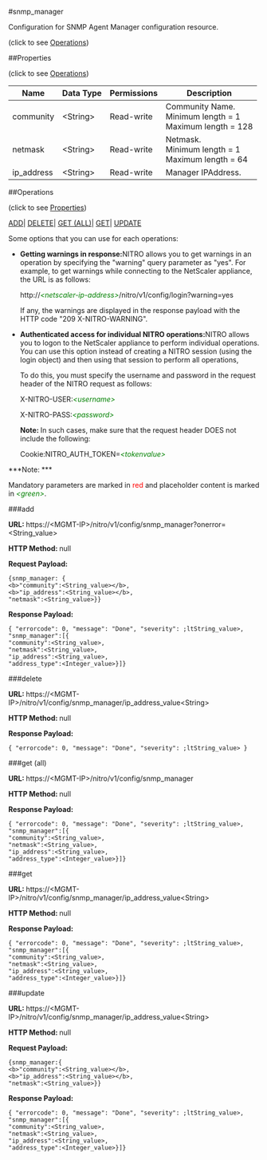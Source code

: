 #snmp_manager



Configuration for SNMP Agent Manager configuration resource.

<span>(click to see [Operations](#operations))</span>



##Properties 

<span>(click to see [Operations](#operations))</span>





<table><thead><tr><th>Name</th><th>Data Type</th><th>Permissions</th><th>Description</th></tr></thead><tbody><tr><td>community</td><td>&lt;String></td><td>Read-write</td><td>Community Name.<br>Minimum length = 1<br>Maximum length = 128</td></tr><tr><td>netmask</td><td>&lt;String></td><td>Read-write</td><td>Netmask.<br>Minimum length = 1<br>Maximum length = 64</td></tr><tr><td>ip_address</td><td>&lt;String></td><td>Read-write</td><td>Manager IPAddress.</td></tr></tbody></table>

##Operations 

<span>(click to see [Properties](#properties))</span>





[ADD](#add)| [DELETE](#delete)| [GET (ALL)](#get-all)| [GET](#get)| [UPDATE](#update)





Some options that you can use for each operations:

<ul><li><p><b>Getting warnings in response:</b>NITRO allows you to get warnings in an operation by specifying the "warning" query parameter as "yes". For example, to get warnings while connecting to the NetScaler appliance, the URL is as follows:</p><p>http://<span style="color:green;font-style:italic;">&lt;netscaler-ip-address&gt;</span>/nitro/v1/config/login?warning=yes</p><p>If any, the warnings are displayed in the response payload with the HTTP code "209 X-NITRO-WARNING".</p></li><li><p><b>Authenticated access for individual NITRO operations:</b>NITRO allows you to logon to the NetScaler appliance to perform individual operations. You can use this option instead of creating a NITRO session (using the login object) and then using that session to perform all operations,</p><p>To do this, you must specify the username and password in the request header of the NITRO request as follows:</p><p>X-NITRO-USER:<span style="color:green;font-style:italic;">&lt;username&gt;</span></p><p>X-NITRO-PASS:<span style="color:green;font-style:italic;">&lt;password&gt;</span></p><p><b>Note: </b>In such cases, make sure that the request header DOES not include the following:</p><p>Cookie:NITRO_AUTH_TOKEN=<span style="color:green;font-style:italic;">&lt;tokenvalue&gt;</span></p></li></ul>







***Note: *** 

Mandatory parameters are marked in <span style="color:#FF0000;">red</span> and placeholder content is marked in <span style="color:green;font-style:italic">&lt;green&gt;</span>.



###add







<b>URL: </b>https://&lt;MGMT-IP&gt;/nitro/v1/config/snmp_manager?onerror=&lt;String_value&gt;

<b>HTTP Method: </b>null

<b>Request Payload: </b>
```
{snmp_manager: {
<b>"community":<String_value></b>,
<b>"ip_address":<String_value></b>,
"netmask":<String_value>}}
```

<b>Response Payload: </b>
```
{ "errorcode": 0, "message": "Done", "severity": ;ltString_value>, "snmp_manager":[{
"community":<String_value>,
"netmask":<String_value>,
"ip_address":<String_value>,
"address_type":<Integer_value>}]}
```







###delete







<b>URL: </b>https://&lt;MGMT-IP&gt;/nitro/v1/config/snmp_manager/ip_address_value&lt;String&gt;

<b>HTTP Method: </b>null

<b>Response Payload: </b>
```
{ "errorcode": 0, "message": "Done", "severity": ;ltString_value> }
```







###get (all)







<b>URL: </b>https://&lt;MGMT-IP&gt;/nitro/v1/config/snmp_manager

<b>HTTP Method: </b>null

<b>Response Payload: </b>
```
{ "errorcode": 0, "message": "Done", "severity": ;ltString_value>, "snmp_manager":[{
"community":<String_value>,
"netmask":<String_value>,
"ip_address":<String_value>,
"address_type":<Integer_value>}]}
```







###get







<b>URL: </b>https://&lt;MGMT-IP&gt;/nitro/v1/config/snmp_manager/ip_address_value&lt;String&gt;

<b>HTTP Method: </b>null

<b>Response Payload: </b>
```
{ "errorcode": 0, "message": "Done", "severity": ;ltString_value>, "snmp_manager":[{
"community":<String_value>,
"netmask":<String_value>,
"ip_address":<String_value>,
"address_type":<Integer_value>}]}
```







###update







<b>URL: </b>https://&lt;MGMT-IP&gt;/nitro/v1/config/snmp_manager/ip_address_value&lt;String&gt;

<b>HTTP Method: </b>null

<b>Request Payload: </b>
```
{snmp_manager:{
<b>"community":<String_value></b>,
<b>"ip_address":<String_value></b>,
"netmask":<String_value>}}
```

<b>Response Payload: </b>
```
{ "errorcode": 0, "message": "Done", "severity": ;ltString_value>, "snmp_manager":[{
"community":<String_value>,
"netmask":<String_value>,
"ip_address":<String_value>,
"address_type":<Integer_value>}]}
```







